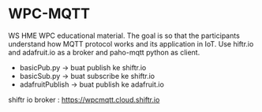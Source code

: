# WPC-MQTT
WS HME WPC educational material. The goal is so that the participants understand how MQTT protocol works and its application in IoT. Use hiftr.io and adafruit.io as a broker and paho-mqtt python as client.

- basicPub.py -> buat publish ke shiftr.io
- basicSub.py -> buat subscribe ke shiftr.io
- adafruitPublish -> buat publish ke adafruit.io 

shiftr io broker : https://wpcmqtt.cloud.shiftr.io 
